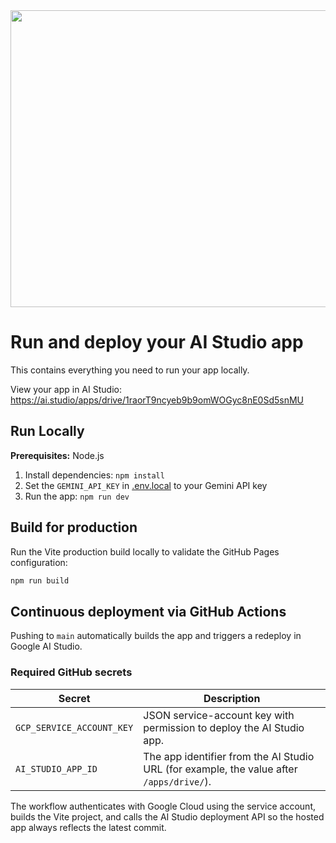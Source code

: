 <div align="center">
<img width="1200" height="475" alt="GHBanner" src="https://github.com/user-attachments/assets/0aa67016-6eaf-458a-adb2-6e31a0763ed6" />
</div>

# Run and deploy your AI Studio app

This contains everything you need to run your app locally.

View your app in AI Studio: https://ai.studio/apps/drive/1raorT9ncyeb9b9omWOGyc8nE0Sd5snMU

## Run Locally

**Prerequisites:**  Node.js

1. Install dependencies:
   `npm install`
2. Set the `GEMINI_API_KEY` in [.env.local](.env.local) to your Gemini API key
3. Run the app:
   `npm run dev`

## Build for production

Run the Vite production build locally to validate the GitHub Pages configuration:

```bash
npm run build
```

## Continuous deployment via GitHub Actions

Pushing to `main` automatically builds the app and triggers a redeploy in Google AI Studio.

### Required GitHub secrets

| Secret | Description |
| ------ | ----------- |
| `GCP_SERVICE_ACCOUNT_KEY` | JSON service-account key with permission to deploy the AI Studio app. |
| `AI_STUDIO_APP_ID` | The app identifier from the AI Studio URL (for example, the value after `/apps/drive/`). |

The workflow authenticates with Google Cloud using the service account, builds the Vite project, and calls the AI Studio deployment API so the hosted app always reflects the latest commit.
